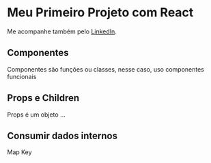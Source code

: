 # Meu Primeiro Projeto com React

Me acompanhe também pelo  [LinkedIn](https://linkedin.com/in/simaraconceicao).

## Componentes

Componentes são funções ou classes, nesse caso, uso componentes funcionais 

## Props e Children

Props é um objeto ...

## Consumir dados internos 

Map
Key

